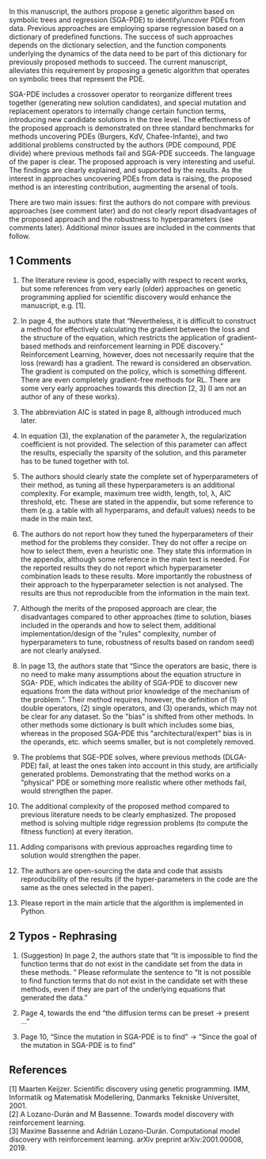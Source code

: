 In this manuscript, the authors propose a genetic algorithm based on symbolic trees and regression (SGA-PDE) to identify/uncover PDEs from data.
Previous approaches are employing sparse
regression based on a dictionary of predefined functions. The success of such approaches depends
on the dictionary selection, and the function components underlying the dynamics of the data need
to be part of this dictionary for previously proposed methods to succeed. The current manuscript,
alleviates this requirement by proposing a genetic algorithm that operates on symbolic trees that
represent the PDE.

SGA-PDE includes a crossover operator to reorganize different trees together (generating new
solution candidates), and special mutation and replacement operators to internally change certain
function terms, introducing new candidate solutions in the tree level. The effectiveness of the
proposed approach is demonstrated on three standard benchmarks for methods uncovering PDEs
(Burgers, KdV, Chafee-Infante), and two additional problems constructed by the authors (PDE
compound, PDE divide) where previous methods fail and SGA-PDE succeeds.
The language of the paper is clear. The proposed approach is very interesting and useful. The
findings are clearly explained, and supported by the results. As the interest in approaches uncovering PDEs from data is raising, the proposed method is an interesting contribution, augmenting
the arsenal of tools.

There are two main issues: first the authors do not compare with previous approaches (see comment later) and do not clearly report disadvantages of the proposed approach and the robustness
to hyperparameters (see comments later). Additional minor issues are included in the comments
that follow.

## 1 Comments
1. The literature review is good, especially with respect to recent works, but some references
from very early (older) approaches on genetic programming applied for scientific discovery
would enhance the manuscript, e.g. [1].

2. In page 4, the authors state that “Nevertheless, it is difficult to construct a method for effectively calculating the gradient between the loss and the structure of the equation, which
restricts the application of gradient-based methods and reinforcement learning in PDE discovery.” Reinforcement Learning, however, does not necessarily require that the loss (reward)
has a gradient. The reward is considered an observation. The gradient is computed on the
policy, which is something different. There are even completely gradient-free methods for
RL. There are some very early approaches towards this direction [2, 3] (I am not an author
of any of these works).

3. The abbreviation AIC is stated in page 8, although introduced much later.

4. In equation (3), the explanation of the parameter λ, the regularization coefficient is not
provided. The selection of this parameter can affect the results, especially the sparsity of the
solution, and this parameter has to be tuned together with tol.

5. The authors should clearly state the complete set of hyperparameters of their method, as
tuning all these hyperparameters is an additional complexity. For example, maximum tree
width, length, tol, λ, AIC threshold, etc. These are stated in the appendix, but some reference
to them (e.g. a table with all hyperparams, and default values) needs to be made in the main
text.

6. The authors do not report how they tuned the hyperparameters of their method for the
problems they consider. They do not offer a recipe on how to select them, even a heuristic
one. They state this information in the appendix, although some reference in the main text is
needed. For the reported results they do not report which hyperparameter combination leads
to these results. More importantly the robustness of their approach to the hyperparameter
selection is not analysed. The results are thus not reproducible from the information in the
main text.

7. Although the merits of the proposed approach are clear, the disadvantages compared to
other approaches (time to solution, biases included in the operands and how to select them,
additional implementation/design of the "rules" complexity, number of hyperparameters to
tune, robustness of results based on random seed) are not clearly analysed.

8. In page 13, the authors state that “Since the operators are basic, there is no need to make
many assumptions about the equation structure in SGA- PDE, which indicates the ability of
SGA-PDE to discover new equations from the data without prior knowledge of the mechanism
of the problem.”. Their method requires, however, the definition of (1) double operators, (2)
single operators, and (3) operands, which may not be clear for any dataset. So the "bias" is
shifted from other methods. In other methods some dictionary is built which includes some
bias, whereas in the proposed SGA-PDE this "architectural/expert" bias is in the operands,
etc. which seems smaller, but is not completely removed.

9. The problems that SGE-PDE solves, where previous methods (DLGA-PDE) fail, at least the
ones taken into account in this study, are artificially generated problems. Demonstrating that
the method works on a "physical" PDE or something more realistic where other methods
fail, would strengthen the paper.

10. The additional complexity of the proposed method compared to previous literature needs to
be clearly emphasized. The proposed method is solving multiple ridge regression problems
(to compute the fitness function) at every iteration.

11. Adding comparisons with previous approaches regarding time to solution would strengthen
the paper.

12. The authors are open-sourcing the data and code that assists reproducibility of the results
(if the hyper-parameters in the code are the same as the ones selected in the paper).

13. Please report in the main article that the algorithm is implemented in Python.

## 2 Typos - Rephrasing
1. (Suggestion) In page 2, the authors state that “It is impossible to find the function terms
that do not exist in the candidate set from the data in these methods. ” Please reformulate
the sentence to “It is not possible to find function terms that do not exist in the candidate
set with these methods, even if they are part of the underlying equations that generated the
data.”

2. Page 4, towards the end “the diffusion terms can be preset → present ...”

3. Page 10, “Since the mutation in SGA-PDE is to find” → “Since the goal of the mutation in
SGA-PDE is to find”

## References
[1] Maarten Keijzer. Scientific discovery using genetic programming. IMM, Informatik og Matematisk Modellering, Danmarks Tekniske Universitet, 2001.  
[2] A Lozano-Durán and M Bassenne. Towards model discovery with reinforcement learning.  
[3] Maxime Bassenne and Adrián Lozano-Durán. Computational model discovery with reinforcement learning. arXiv preprint arXiv:2001.00008, 2019.
